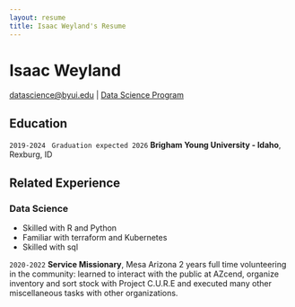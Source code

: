 ```yaml
---
layout: resume
title: Isaac Weyland's Resume
---
```

# Isaac Weyland


<div id="webaddress">
<a href="datascience@byui.edu">datascience@byui.edu</a>
| <a href="https://byuidatascience.github.io/development.html">Data Science Program</a>
</div>

<!-- https://www.monique.tech/the-art-of-markdown -->


## Education

`2019-2024`
` Graduation expected 2026`
__Brigham Young University - Idaho__, Rexburg, ID


## Related Experience


### Data Science


- Skilled with R and Python 
- Familiar with terraform and Kubernetes
- Skilled with sql



`2020-2022`
__Service Missionary__, Mesa Arizona
2 years full time volunteering in the community:
learned to interact with the public at AZcend, 
organize inventory and sort stock with Project C.U.R.E
and executed many other miscellaneous tasks with other organizations. 


<!-- ### Footer

Last updated: Apr 2024 -->


